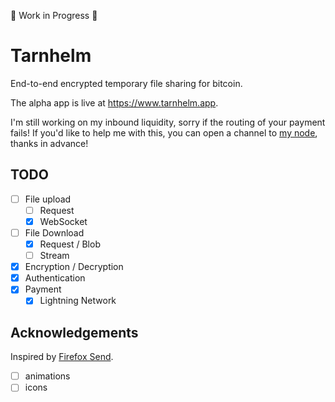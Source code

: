 :construction: Work in Progress :construction:

# Tarnhelm

End-to-end encrypted temporary file sharing for bitcoin.

The alpha app is live at https://www.tarnhelm.app.

I'm still working on my inbound liquidity, sorry if the routing of your payment fails!
If you'd like to help me with this, you can open a channel to [my node](https://1ml.com/node/0254aece594745b70a0ee6729c649eef57c0b5020be8cab2f4d46ff175d9333200), thanks in advance!

## TODO

- [ ] File upload
  - [ ] Request
  - [x] WebSocket
- [ ] File Download
  - [x] Request / Blob
  - [ ] Stream
- [x] Encryption / Decryption
- [x] Authentication
- [x] Payment
  - [x] Lightning Network

## Acknowledgements

Inspired by [Firefox Send](https://github.com/mozilla/send).

- [ ] animations
- [ ] icons
